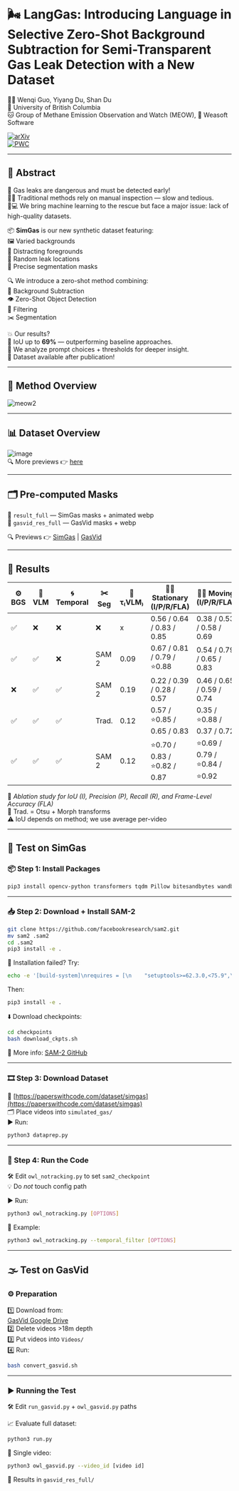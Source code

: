 # 🌬️ LangGas: Introducing Language in Selective Zero-Shot Background Subtraction for Semi-Transparent Gas Leak Detection with a New Dataset  
👨‍🔬 Wenqi Guo, Yiyang Du, Shan Du  
🏫 University of British Columbia  
🐱 Group of Methane Emission Observation and Watch (MEOW), 🧪 Weasoft Software  

[![arXiv](https://img.shields.io/badge/arXiv-2503.02910-b31b1b.svg)](https://arxiv.org/abs/2503.02910)  
[![PWC](https://img.shields.io/endpoint.svg?url=https://paperswithcode.com/badge/langgas-introducing-language-in-selective/segmentation-on-simgas)](https://paperswithcode.com/sota/segmentation-on-simgas?p=langgas-introducing-language-in-selective)

---

## 🧠 Abstract  
🚨 Gas leaks are dangerous and must be detected early!  
🧍‍♂️ Traditional methods rely on manual inspection — slow and tedious.  
🧠💻 We bring machine learning to the rescue but face a major issue: lack of high-quality datasets.  

📦 **SimGas** is our new synthetic dataset featuring:  
🖼️ Varied backgrounds  
🚧 Distracting foregrounds  
💨 Random leak locations  
🎯 Precise segmentation masks  

🔍 We introduce a zero-shot method combining:  
🧼 Background Subtraction  
👁️ Zero-Shot Object Detection  
🧹 Filtering  
✂️ Segmentation  

💥 Our results?  
🎯 IoU up to **69%** — outperforming baseline approaches.  
🧪 We analyze prompt choices + thresholds for deeper insight.  
📂 Dataset available after publication!

---

## 🧬 Method Overview  
![meow2](https://github.com/user-attachments/assets/02debfe3-7da5-47e3-8720-d70cf3aee802)

---

## 📊 Dataset Overview  
![image](https://github.com/user-attachments/assets/14901599-cd7b-45ba-924b-846bf46df31d)  
🔍 More previews 👉 [here](simgas_preview.md)

---

## 🗂️ Pre-computed Masks  
📁 `result_full` — SimGas masks + animated webp  
📁 `gasvid_res_full` — GasVid masks + webp  

🔍 Previews 👉 [SimGas](simgas_preview.md) | [GasVid](gasvid_preview.md)

---

## 🧪 Results

| ⚙️ BGS | 🔎 VLM | 🌀 Temporal | ✂️ Seg | 🔧 τ₍VLM₎ | 🧍‍♂️ Stationary (I/P/R/FLA) | 🏃‍♂️ Moving (I/P/R/FLA) | 📊 Overall (I/P/R/FLA) |
|-------|--------|-------------|--------|--------|-----------------------------|--------------------------|------------------------|
| ✅    | ❌      | ❌           | ❌     | x      | 0.56 / 0.64 / 0.83 / 0.85    | 0.38 / 0.53 / 0.58 / 0.69 | 0.50 / 0.61 / 0.73 / 0.79 |
| ✅    | ✅      | ❌           | SAM 2  | 0.09   | 0.67 / 0.81 / 0.79 / ⭐0.88   | 0.54 / 0.79 / 0.65 / 0.83 | 0.62 / 0.80 / 0.74 / 0.86 |
| ❌    | ✅      | ✅           | SAM 2  | 0.19   | 0.22 / 0.39 / 0.28 / 0.57    | 0.46 / 0.65 / 0.59 / 0.74 | 0.31 / 0.49 / 0.40 / 0.63 |
| ✅    | ✅      | ✅           | Trad.  | 0.12   | 0.57 / ⭐0.85 / 0.65 / 0.83   | 0.35 / ⭐0.88 / 0.37 / 0.72 | 0.49 / ⭐0.86 / 0.55 / 0.79 |
| ✅    | ✅      | ✅           | SAM 2  | 0.12   | ⭐0.70 / 0.83 / ⭐0.82 / 0.87  | ⭐0.69 / 0.79 / ⭐0.84 / ⭐0.92 | ⭐0.69 / 0.82 / ⭐0.82 / ⭐0.89 |

📌 *Ablation study for IoU (I), Precision (P), Recall (R), and Frame-Level Accuracy (FLA)*  
📎 Trad. = Otsu + Morph transforms  
⚠️ IoU depends on method; we use average per-video

---

## 🧪 Test on SimGas

### 📦 Step 1: Install Packages  
```bash
pip3 install opencv-python transformers tqdm Pillow bitesandbytes wandb
```

---

### 📥 Step 2: Download + Install SAM-2  
```bash
git clone https://github.com/facebookresearch/sam2.git
mv sam2 .sam2
cd .sam2
pip3 install -e .
```

📛 Installation failed? Try:
```bash
echo -e '[build-system]\nrequires = [\n    "setuptools>=62.3.0,<75.9",\n    "torch>=2.5.1",\n    ]\nbuild-backend = "setuptools.build_meta"' > pyproject.toml
```
Then:
```bash
pip3 install -e .
```

⬇️ Download checkpoints:
```bash
cd checkpoints
bash download_ckpts.sh
```

📘 More info: [SAM-2 GitHub](https://github.com/facebookresearch/sam2)

---

### 🎞️ Step 3: Download Dataset  
🔗 [https://paperswithcode.com/dataset/simgas](https://paperswithcode.com/dataset/simgas)  
🗂️ Place videos into `simulated_gas/`  
▶️ Run:
```bash
python3 dataprep.py
```

---

### 🚀 Step 4: Run the Code  
🛠️ Edit `owl_notracking.py` to set `sam2_checkpoint`  
💡 Do *not* touch config path

▶️ Run:
```bash
python3 owl_notracking.py [OPTIONS]
```

📘 Example:
```bash
python3 owl_notracking.py --temporal_filter [OPTIONS]
```

---

## 🌫️ Test on GasVid

### ⚙️ Preparation  
1️⃣ Download from:  
[GasVid Google Drive](https://drive.google.com/drive/folders/1JKEMtCGPSq2IqGk4uXZP9A6gr8fyJsGC)  
2️⃣ Delete videos >18m depth  
3️⃣ Put videos into `Videos/`  
4️⃣ Run:
```bash
bash convert_gasvid.sh
```

---

### ▶️ Running the Test  
🛠️ Edit `run_gasvid.py` + `owl_gasvid.py` paths  

📈 Evaluate full dataset:
```bash
python3 run.py
```

🎥 Single video:
```bash
python3 owl_gasvid.py --video_id [video id]
```

📂 Results in `gasvid_res_full/`

